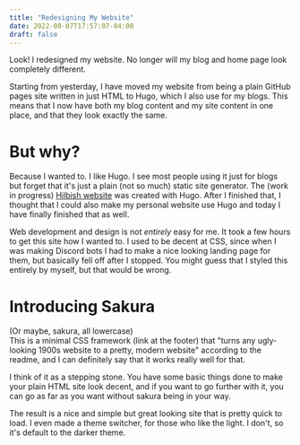 ```yaml
---
title: "Redesigning My Website"
date: 2022-08-07T17:57:07-04:00
draft: false
---
```


Look! I redesigned my website. No longer will my blog and home page look
completely different.  

Starting from yesterday, I have moved my website from being a plain
GitHub pages site written in just HTML to Hugo, which I also use for
my blogs. This means that I now have both my blog content and my site
content in one place, and that they look exactly the same.

# But why?
Because I wanted to.
I like Hugo. I see most people using it just for blogs but
forget that it's just a plain (not so much) static site generator.
The (work in progress) [Hilbish website](https://rosettea.github.io/Hilbish)
was created with Hugo. After I finished that, I thought that I could also
make my personal website use Hugo and today I have finally finished that
as well.

Web development and design is not *entirely* easy for me. It took a few
hours to get this site how I wanted to. I used to be decent at CSS,
since when I was making Discord bots I had to make a nice looking
landing page for them, but basically fell off after I stopped.
You might guess that I styled this entirely by myself, but that would be wrong.

# Introducing Sakura
(Or maybe, sakura, all lowercase)  
This is a minimal CSS framework (link at the footer) that "turns any
ugly-looking 1900s website to a pretty, modern website" according to the
readme, and I can definitely say that it works really well for that.

I think of it as a stepping stone. You have some basic things
done to make your plain HTML site look decent, and if you want to go further
with it, you can go as far as you want without sakura being in your way.

The result is a nice and simple but great looking site that is pretty quick
to load. I even made a theme switcher, for those who like the light. I don't,
so it's default to the darker theme.

